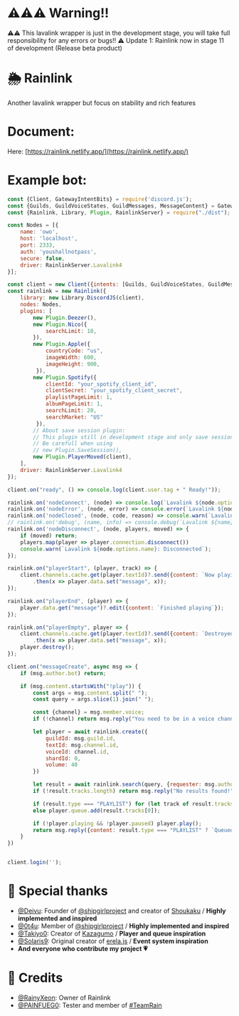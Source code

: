 # ⚠️⚠️⚠️ Warning!!

⚠️⚠️ This lavalink wrapper is just in the development stage, you will take full responsibility for any errors or bugs!!
⚠️ Update 1: Rainlink now in stage 11 of development (Release beta product)

# 🌦️ Rainlink

Another lavalink wrapper but focus on stability and rich features

# Document:

Here: [https://rainlink.netlify.app/](https://rainlink.netlify.app/)

# Example bot:

```js
const {Client, GatewayIntentBits} = require('discord.js');
const {Guilds, GuildVoiceStates, GuildMessages, MessageContent} = GatewayIntentBits;
const {Rainlink, Library, Plugin, RainlinkServer} = require("./dist");

const Nodes = [{
    name: 'owo',
    host: 'localhost',
    port: 2333,
    auth: 'youshallnotpass',
    secure: false,
    driver: RainlinkServer.Lavalink4
}];

const client = new Client({intents: [Guilds, GuildVoiceStates, GuildMessages, MessageContent]});
const rainlink = new Rainlink({
    library: new Library.DiscordJS(client),
    nodes: Nodes,
    plugins: [
        new Plugin.Deezer(),
        new Plugin.Nico({
            searchLimit: 10,
        }),
        new Plugin.Apple({
            countryCode: "us",
            imageWidth: 600,
            imageHeight: 900,
         }),
        new Plugin.Spotify({
            clientId: "your_spotify_client_id",
            clientSecret: "your_spotify_client_secret",
            playlistPageLimit: 1,
            albumPageLimit: 1,
            searchLimit: 20,
            searchMarket: "US"
         }),
        // About save session plugin:
        // This plugin still in development stage and only save sessionId not voiceId.
        // Be carefull when using
        // new Plugin.SaveSession(),
        new Plugin.PlayerMoved(client),
    ],
    driver: RainlinkServer.Lavalink4
});

client.on("ready", () => console.log(client.user.tag + " Ready!"));

rainlink.on('nodeConnect', (node) => console.log(`Lavalink ${node.options.name}: Ready!`));
rainlink.on('nodeError', (node, error) => console.error(`Lavalink ${node.options.name}: Error Caught,`, error));
rainlink.on('nodeClosed', (node, code, reason) => console.warn(`Lavalink ${node.options.name}: Closed, Code ${code}, Reason ${reason || 'No reason'}`));
// rainlink.on('debug', (name, info) => console.debug(`Lavalink ${name}: Debug,`, info));
rainlink.on('nodeDisconnect', (node, players, moved) => {
    if (moved) return;
    players.map(player => player.connection.disconnect())
    console.warn(`Lavalink ${node.options.name}: Disconnected`);
});

rainlink.on("playerStart", (player, track) => {
    client.channels.cache.get(player.textId)?.send({content: `Now playing **${track.title}** by **${track.author}**`})
        .then(x => player.data.set("message", x));
});

rainlink.on("playerEnd", (player) => {
    player.data.get("message")?.edit({content: `Finished playing`});
});

rainlink.on("playerEmpty", player => {
    client.channels.cache.get(player.textId)?.send({content: `Destroyed player due to inactivity.`})
        .then(x => player.data.set("message", x));
    player.destroy();
});

client.on("messageCreate", async msg => {
    if (msg.author.bot) return;

    if (msg.content.startsWith("!play")) {
        const args = msg.content.split(" ");
        const query = args.slice(1).join(" ");

        const {channel} = msg.member.voice;
        if (!channel) return msg.reply("You need to be in a voice channel to use this command!");

        let player = await rainlink.create({
            guildId: msg.guild.id,
            textId: msg.channel.id,
            voiceId: channel.id,
            shardId: 0,
            volume: 40
        })

        let result = await rainlink.search(query, {requester: msg.author});
        if (!result.tracks.length) return msg.reply("No results found!");

        if (result.type === "PLAYLIST") for (let track of result.tracks) player.queue.add(track);
        else player.queue.add(result.tracks[0]);

        if (!player.playing && !player.paused) player.play();
        return msg.reply({content: result.type === "PLAYLIST" ? `Queued ${result.tracks.length} from ${result.playlistName}` : `Queued ${result.tracks[0].title}`});
    }
})


client.login('');
```

# 💫 Special thanks

- [@Deivu](https://github.com/Deivu): Founder of [@shipgirlproject](https://github.com/shipgirlproject) and creator of [Shoukaku](https://www.npmjs.com/package/shoukaku) / **Highly implemented and inspired**
- [@0t4u](https://github.com/0t4u): Member of [@shipgirlproject](https://github.com/shipgirlproject) / **Highly implemented and inspired**
- [@Takiyo0](https://github.com/Takiyo0): Creator of [Kazagumo](https://www.npmjs.com/package/kazagumo) / **Player and queue inspiration**
- [@Solaris9](https://github.com/Solaris9): Original creator of [erela.js](https://www.npmjs.com/package/erela.js) / **Event system inspiration**
- **And everyone who contribute my project 💗**

# 💫 Credits
- [@RainyXeon](https://github.com/RainyXeon): Owner of Rainlink
- [@PAINFUEG0](https://github.com/PAINFUEG0): Tester and member of [#TeamRain](https://comming.soon)
